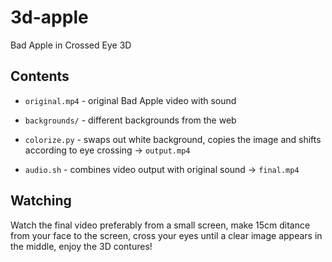 # 3d-apple
Bad Apple in Crossed Eye 3D

## Contents

* `original.mp4` - original Bad Apple video with sound

* `backgrounds/` - different backgrounds from the web

* `colorize.py` - swaps out white background,
copies the image and shifts according to eye crossing -> `output.mp4`

* `audio.sh` - combines video output with original sound -> `final.mp4`

## Watching

Watch the final video preferably from a small screen,
make 15cm ditance from your face to the screen,
cross your eyes until a clear image appears in the middle,
enjoy the 3D contures!